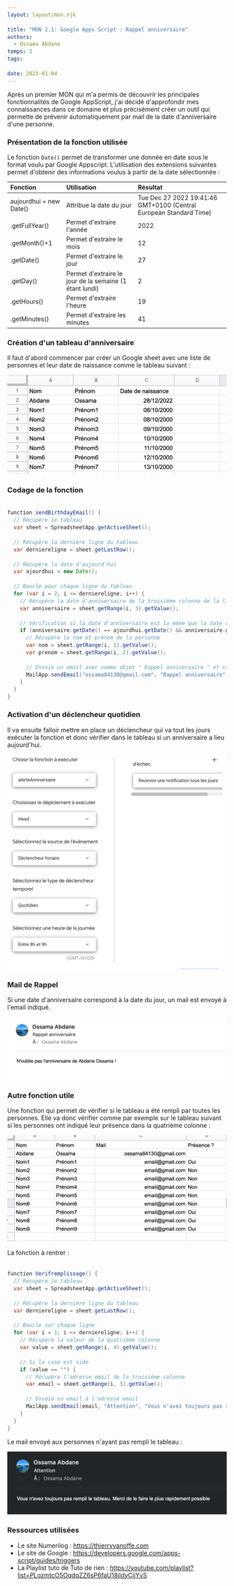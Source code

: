 ```yaml
---
layout: layout/mon.njk

title: "MON 2.1: Google Apps Script : Rappel anniversaire"
authors:
  - Ossama Abdane
temps: 2
tags:

date: 2023-01-04
---
```


<!-- début résumé -->
Après un premier MON qui m'a permis de découvrir les principales fonctionnalités de Google AppScript, j'ai décidé d'approfondir mes connaissances dans ce domaine et plus précisément créer un outil qui permette de prévenir automatiquement par mail de la date d'anniversaire d'une personne.
<!-- fin résumé -->

### Présentation de la fonction utilisée

Le fonction `Date()` permet de transformer une donnée en date sous le format voulu par Google Appscript.
L'utilisation des extensions suivantes permet d'obtenir des informations voulus à partir de la date sélectionnée :

|Fonction |Utilisation | Résultat |
|:----|:----|:----|
| aujourdhui = new Date() | Attribue la date du jour | Tue Dec 27 2022 19:41:46 GMT+0100 (Central European Standard Time) |
|.getFullYear() | Permet d'extraire l'année | 2022 |
|.getMonth()+1 |Permet d'extraire le mois | 12 |
|.getDate() |Permet d'extraire le jour | 27 |
|.getDay() |Permet d'extraire le jour de la semaine (1 étant lundi) | 2 |
|.getHours() |Permet d'extraire l'heure | 19 |
|.getMinutes() |Permet d'extraire les minutes| 41 |


### Création d'un tableau d'anniversaire 

Il faut d'abord commencer par créer un Google sheet avec une liste de personnes et leur date de naissance comme le tableau suivant :

![Optional Text](Image3.png)

### Codage de la fonction

```java

function sendBirthdayEmail() {
  // Récupère le tableau 
  var sheet = SpreadsheetApp.getActiveSheet();
  
  // Récupère la dernière ligne du tableau
  var derniereligne = sheet.getLastRow();
  
  // Récupère la date d'aujourd'hui
  var ajourdhui = new Date();
  
  // Boucle pour chaque ligne du tableau 
  for (var i = 2; i <= derniereligne; i++) {
    // Récupère la date d'anniversaire de la troisième colonne de la ligne
    var anniversaire = sheet.getRange(i, 3).getValue();
    
    // Vérification si la date d'anniversaire est la même que la date du jour
    if (anniversaire.getDate() == ajourdhui.getDate() && anniversaire.getMonth() == ajourdhui.getMonth()) {
      // Récupère le nom et prénom de la personne
      var nom = sheet.getRange(i, 1).getValue();
      var prenom = sheet.getRange(i, 2).getValue();
      
      // Envoie un email avec comme objet " Rappel anniversaire " et comme contenu "N'oublie pas l'anniversaire de [Nom] !"
      MailApp.sendEmail("ossama84130@gmail.com", "Rappel anniversaire", "N'oublie pas l'anniversaire de " + nom +" " + prenom + " !");
    }
  }
}

```



### Activation d'un déclencheur quotidien

Il va ensuite falloir mettre en place un déclencheur qui va tout les jours exécuter la fonction et donc vérifier dans le tableau si un anniversaire a lieu aujourd'hui. 

![Optional Text](Image1.png)

### Mail de Rappel

Si une date d'anniversaire correspond à la date du jour, un mail est envoyé à l'email indiqué. 

![Optional Text](Image2.png)

### Autre fonction utile

Une fonction qui permet de vérifier si le tableau a été rempli par toutes les personnes. Elle va donc vérifier comme par exemple sur le tableau suivant si les personnes ont indiqué leur présence dans la quatrième colonne :  

![Optional Text](Image4.png)

La fonction à rentrer :

```java

function Verifremplissage() {
  // Récupère le tableau 
  var sheet = SpreadsheetApp.getActiveSheet();
  
  // Récupère la dernière ligne du tableau
  var derniereligne = sheet.getLastRow();
  
  // Boucle sur chaque ligne
  for (var i = 1; i <= derniereligne; i++) {
    // Récupère la valeur de la quatrième colonne
    var value = sheet.getRange(i, 4).getValue();
    
    // Si la case est vide
    if (value == "") {
      // Récupère l'adresse email de la troisième colonne
      var email = sheet.getRange(i, 3).getValue();
      
      // Envoie un email à l'adresse email
      MailApp.sendEmail(email, "Attention", "Vous n'avez toujours pas rempli le tableau. Merci de le faire le plus rapidement possible");
    }
  }
}

```

Le mail envoyé aux personnes n'ayant pas rempli le tableau :

![Optional Text](Image5.png)



### Ressources utilisées

* Le site Numerilog : https://thierryvanoffe.com
* Le site de Google : https://developers.google.com/apps-script/guides/triggers
* La Playlist tuto de Tuto de rien : https://youtube.com/playlist?list=PLozmtcO5OqdqZZ6sP6faU18jIdyCiiYvS